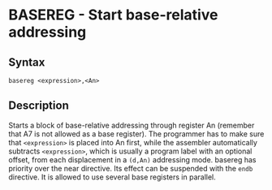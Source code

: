 # BASEREG - Start base-relative addressing

## Syntax
```assembly
basereg <expression>,<An>
```

## Description
Starts a block of base-relative addressing through register An (remember that A7 is not allowed as a base register). The programmer has to make sure that `<expression>` is placed into An first, while the assembler automatically subtracts `<expression>`, which is usually a program label with an optional offset, from each displacement in a `(d,An)` addressing mode. basereg has priority over the near directive. Its effect can be suspended with the `endb` directive. It is allowed to use several base registers in parallel.